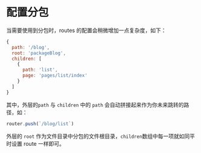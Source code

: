 # 配置分包

当需要使用到分包时，routes 的配置会稍微增加一点复杂度，如下：

```js
{
  path: '/blog',
  root: 'packageBlog',
  children: [
    {
      path: 'list',
      page: 'pages/list/index'
    }
  ]
}
```

其中，外层的`path` 与 `children` 中的 `path` 会自动拼接起来作为你未来跳转的路径，如：

```js
router.push(`/blog/list`)
```

外层的 `root` 作为文件目录中分包的文件根目录，`children`数组中每一项就如同平时设置 route 一样即可。
